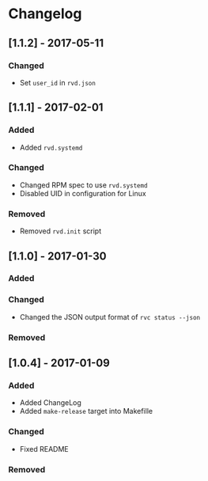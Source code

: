 
# Changelog

## [1.1.2] - 2017-05-11
### Changed

- Set `user_id` in `rvd.json`

## [1.1.1] - 2017-02-01
### Added

- Added `rvd.systemd`

### Changed

- Changed RPM spec to use `rvd.systemd`
- Disabled UID in configuration for Linux

### Removed

- Removed `rvd.init` script

## [1.1.0] - 2017-01-30
### Added

### Changed

- Changed the JSON output format of `rvc status --json`

### Removed

## [1.0.4] - 2017-01-09
### Added

- Added ChangeLog
- Added `make-release` target into Makefille

### Changed

- Fixed README

### Removed
